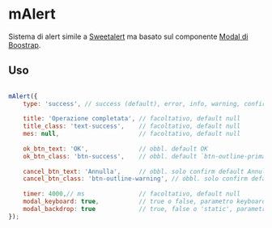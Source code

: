 # mAlert

Sistema di alert simile a [Sweetalert](https://sweetalert.js.org/) ma basato sul componente [Modal di Boostrap](https://getbootstrap.com/docs/4.0/components/modal/).


## Uso

```javascript

mAlert({
    type: 'success', // success (default), error, info, warning, confirm
    
    title: 'Operazione completata', // facoltativo, default null
    title_class: 'text-success',    // facoltativo, default null
    mes: null,                      // facoltativo, default null
    
    ok_btn_text: 'OK',              // obbl. default OK
    ok_btn_class: 'btn-success',    // obbl. default `btn-outline-primary`
    
    cancel_btn_text: 'Annulla',     // obbl. solo confirm default Annulla
    cancel_btn_class: 'btn-outline-warning', // obbl. solo confirm default `btn-outline-primary`
    
    timer: 4000,// ms               // facoltativo, default null
    modal_keyboard: true,           // true o false, parametro keyboard del componente modal
    modal_backdrop: true            // true, false o 'static', parametro backdrop del componente modal
});

```
